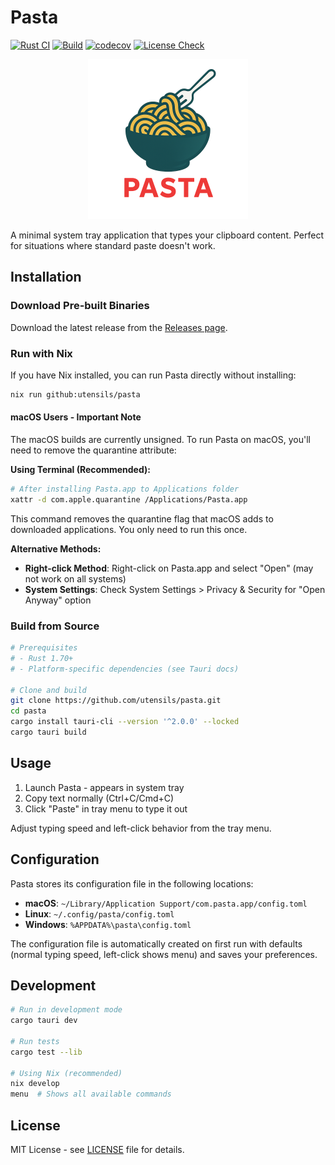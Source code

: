 # Pasta

[![Rust CI](https://github.com/utensils/pasta/actions/workflows/rust.yml/badge.svg)](https://github.com/utensils/pasta/actions/workflows/rust.yml)
[![Build](https://github.com/utensils/pasta/actions/workflows/build.yml/badge.svg)](https://github.com/utensils/pasta/actions/workflows/build.yml)
[![codecov](https://codecov.io/gh/utensils/pasta/graph/badge.svg)](https://codecov.io/gh/utensils/pasta)
[![License Check](https://github.com/utensils/pasta/actions/workflows/license-check.yml/badge.svg)](https://github.com/utensils/pasta/actions/workflows/license-check.yml)

<p align="center">
  <img src="src-tauri/assets/logo.png" alt="Pasta Logo" width="256" height="256">
</p>

A minimal system tray application that types your clipboard content. Perfect for situations where standard paste doesn't work.

## Installation

### Download Pre-built Binaries

Download the latest release from the [Releases page](https://github.com/utensils/pasta/releases).

### Run with Nix

If you have Nix installed, you can run Pasta directly without installing:

```bash
nix run github:utensils/pasta
```

#### macOS Users - Important Note

The macOS builds are currently unsigned. To run Pasta on macOS, you'll need to remove the quarantine attribute:

**Using Terminal (Recommended):**
```bash
# After installing Pasta.app to Applications folder
xattr -d com.apple.quarantine /Applications/Pasta.app
```

This command removes the quarantine flag that macOS adds to downloaded applications. You only need to run this once.

**Alternative Methods:**
- **Right-click Method**: Right-click on Pasta.app and select "Open" (may not work on all systems)
- **System Settings**: Check System Settings > Privacy & Security for "Open Anyway" option

### Build from Source

```bash
# Prerequisites
# - Rust 1.70+
# - Platform-specific dependencies (see Tauri docs)

# Clone and build
git clone https://github.com/utensils/pasta.git
cd pasta
cargo install tauri-cli --version '^2.0.0' --locked
cargo tauri build
```

## Usage

1. Launch Pasta - appears in system tray
2. Copy text normally (Ctrl+C/Cmd+C)
3. Click "Paste" in tray menu to type it out

Adjust typing speed and left-click behavior from the tray menu.

## Configuration

Pasta stores its configuration file in the following locations:

- **macOS**: `~/Library/Application Support/com.pasta.app/config.toml`
- **Linux**: `~/.config/pasta/config.toml`
- **Windows**: `%APPDATA%\pasta\config.toml`

The configuration file is automatically created on first run with defaults (normal typing speed, left-click shows menu) and saves your preferences.

## Development

```bash
# Run in development mode
cargo tauri dev

# Run tests
cargo test --lib

# Using Nix (recommended)
nix develop
menu  # Shows all available commands
```

## License

MIT License - see [LICENSE](LICENSE) file for details.